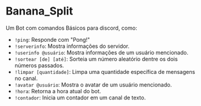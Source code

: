 # Banana_Split
Um Bot com comandos Básicos para discord, como:

- `!ping`: Responde com "Pong!"
- `!serverinfo`: Mostra informações do servidor.
- `!userinfo @usuário`: Mostra informações de um usuário mencionado.
- `!sortear [de] [até]`: Sorteia um número aleatório dentre os dois números passados.
- `!limpar [quantidade]`: Limpa uma quantidade específica de mensagens no canal.
- `!avatar @usuário`: Mostra o avatar de um usuário mencionado.
- `!hora`: Retorna a hora atual do bot.
- `!contador`: Inicia um contador em um canal de texto.
